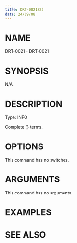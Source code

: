 ```yaml
---
title: DRT-0021(2)
date: 24/09/08
---
```


# NAME

DRT-0021 - DRT-0021

# SYNOPSIS

N/A.

# DESCRIPTION

Type: INFO

Complete {} terms.

# OPTIONS

This command has no switches.

# ARGUMENTS

This command has no arguments.

# EXAMPLES

# SEE ALSO
